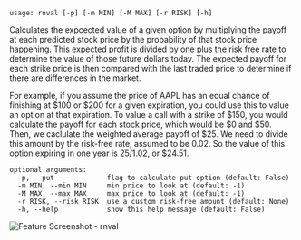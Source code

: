 ```
usage: rnval [-p] [-m MIN] [-M MAX] [-r RISK] [-h]
```

Calculates the expcected value of a given option by multiplying
the payoff at each predicted stock price by the probability of
that stock price happening. This expected profit is divided by
one plus the risk free rate to determine the value of those
future dollars today. The expected payoff for each strike price
is then compared with the last traded price to determine if there
are differences in the market.

For example, if you assume the price of AAPL has an equal chance
of finishing at $100 or $200 for a given expiration, you could use
this to value an option at that expiration. To value a call with a
strike of $150, you would calculate the payoff for each stock price,
which would be $0 and $50. Then, we caclulate the weighted average
payoff of $25. We need to divide this amount by the risk-free rate,
assumed to be 0.02. So the value of this option expiring in one year
is 25/1.02, or $24.51.
```
optional arguments:
  -p, --put             flag to calculate put option (default: False)
  -m MIN, --min MIN     min price to look at (default: -1)
  -M MAX, --max MAX     max price to look at (default: -1)
  -r RISK, --risk RISK  use a custom risk-free amount (default: None)
  -h, --help            show this help message (default: False)
```
<img size="1400" alt="Feature Screenshot - rnval" src="https://user-images.githubusercontent.com/85772166/142509937-dc05719f-2a65-456a-92b6-0b5099cd10c4.png">
